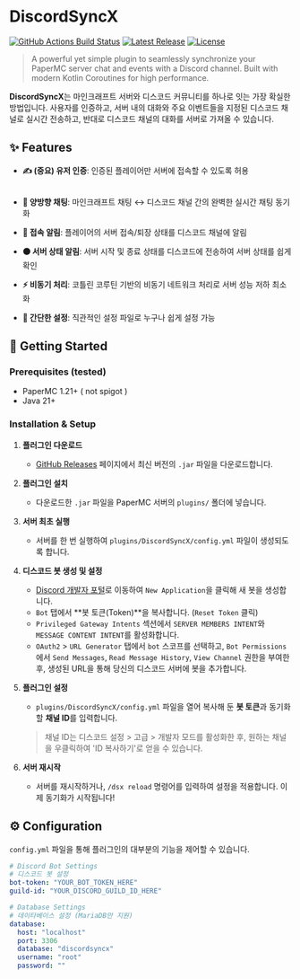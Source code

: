 # DiscordSyncX

[![GitHub Actions Build Status](https://img.shields.io/github/actions/workflow/status/doka1203/DiscordSyncX/build.yml?branch=main&style=for-the-badge)](https://github.com/doka1203/DiscordSyncX/actions)
[![Latest Release](https://img.shields.io/github/v/release/doka1203/DiscordSyncX?style=for-the-badge&color=blue)](https://github.com/doka1203/DiscordSyncX/releases)
[![License](https://img.shields.io/github/license/doka1203/DiscordSyncX?style=for-the-badge&color=lightgrey)](https://github.com/doka1203/DiscordSyncX/blob/main/LICENSE)

> A powerful yet simple plugin to seamlessly synchronize your PaperMC server chat and events with a Discord channel. Built with modern Kotlin Coroutines for high performance.

**DiscordSyncX**는 마인크래프트 서버와 디스코드 커뮤니티를 하나로 잇는 가장 확실한 방법입니다. 사용자를 인증하고, 서버 내의 대화와 주요 이벤트들을 지정된 디스코드 채널로 실시간 전송하고, 반대로 디스코드 채널의 대화를 서버로 가져올 수 있습니다.

## ✨ Features
* **✍️ (중요) 유저 인증**: 인증된 플레이어만 서버에 접속할 수 있도록 허용   <br/><br/>

* **🔄 양방향 채팅**: 마인크래프트 채팅 ↔ 디스코드 채널 간의 완벽한 실시간 채팅 동기화
* **👋 접속 알림**: 플레이어의 서버 접속/퇴장 상태를 디스코드 채널에 알림
* **⚫ 서버 상태 알림**: 서버 시작 및 종료 상태를 디스코드에 전송하여 서버 상태를 쉽게 확인
* **⚡️ 비동기 처리**: 코틀린 코루틴 기반의 비동기 네트워크 처리로 서버 성능 저하 최소화
* **🔧 간단한 설정**: 직관적인 설정 파일로 누구나 쉽게 설정 가능

## 🚀 Getting Started

### Prerequisites (tested)

* PaperMC 1.21+ ( not spigot )
* Java 21+

### Installation & Setup

1.  **플러그인 다운로드**
    * [GitHub Releases](https://github.com/doka1203/DiscordSyncX/releases) 페이지에서 최신 버전의 `.jar` 파일을 다운로드합니다.

2.  **플러그인 설치**
    * 다운로드한 `.jar` 파일을 PaperMC 서버의 `plugins/` 폴더에 넣습니다.

3.  **서버 최초 실행**
    * 서버를 한 번 실행하여 `plugins/DiscordSyncX/config.yml` 파일이 생성되도록 합니다.

4.  **디스코드 봇 생성 및 설정**
    * [Discord 개발자 포털](https://discord.com/developers/applications)로 이동하여 `New Application`을 클릭해 새 봇을 생성합니다.
    * `Bot` 탭에서 **봇 토큰(Token)**을 복사합니다. (`Reset Token` 클릭)
    * `Privileged Gateway Intents` 섹션에서 `SERVER MEMBERS INTENT`와 `MESSAGE CONTENT INTENT`를 활성화합니다.
    * `OAuth2` > `URL Generator` 탭에서 `bot` 스코프를 선택하고, `Bot Permissions`에서 `Send Messages`, `Read Message History`, `View Channel` 권한을 부여한 후, 생성된 URL을 통해 당신의 디스코드 서버에 봇을 추가합니다.

5.  **플러그인 설정**
    * `plugins/DiscordSyncX/config.yml` 파일을 열어 복사해 둔 **봇 토큰**과 동기화할 **채널 ID**를 입력합니다.
    > 채널 ID는 디스코드 설정 > 고급 > 개발자 모드를 활성화한 후, 원하는 채널을 우클릭하여 'ID 복사하기'로 얻을 수 있습니다.

6.  **서버 재시작**
    * 서버를 재시작하거나, `/dsx reload` 명령어를 입력하여 설정을 적용합니다. 이제 동기화가 시작됩니다!

## ⚙️ Configuration

`config.yml` 파일을 통해 플러그인의 대부분의 기능을 제어할 수 있습니다.

```yaml
# Discord Bot Settings
# 디스코드 봇 설정
bot-token: "YOUR_BOT_TOKEN_HERE"
guild-id: "YOUR_DISCORD_GUILD_ID_HERE"

# Database Settings
# 데이타베이스 설정 (MariaDB만 지원)
database:
  host: "localhost"
  port: 3306
  database: "discordsyncx"
  username: "root"
  password: ""
